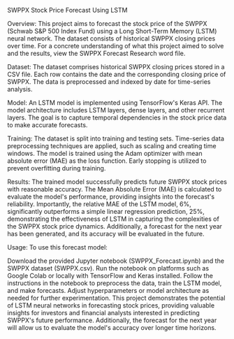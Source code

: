 SWPPX Stock Price Forecast Using LSTM

Overview:
This project aims to forecast the stock price of the SWPPX (Schwab S&P 500 Index Fund) using a Long Short-Term Memory (LSTM) neural network. The dataset consists of historical SWPPX closing prices over time. For a concrete understanding of what this project aimed to solve and the results, view the SWPPX Forecast Research word file.

Dataset:
The dataset comprises historical SWPPX closing prices stored in a CSV file. Each row contains the date and the corresponding closing price of SWPPX. The data is preprocessed and indexed by date for time-series analysis.

Model:
An LSTM model is implemented using TensorFlow's Keras API. The model architecture includes LSTM layers, dense layers, and other recurrent layers. The goal is to capture temporal dependencies in the stock price data to make accurate forecasts.

Training:
The dataset is split into training and testing sets. Time-series data preprocessing techniques are applied, such as scaling and creating time windows. The model is trained using the Adam optimizer with mean absolute error (MAE) as the loss function. Early stopping is utilized to prevent overfitting during training.

Results:
The trained model successfully predicts future SWPPX stock prices with reasonable accuracy. The Mean Absolute Error (MAE) is calculated to evaluate the model's performance, providing insights into the forecast's reliability. Importantly, the relative MAE of the LSTM model, 6%, significantly outperforms a simple linear regression prediction, 25%, demonstrating the effectiveness of LSTM in capturing the complexities of the SWPPX stock price dynamics. Additionally, a forecast for the next year has been generated, and its accuracy will be evaluated in the future.

Usage:
To use this forecast model:

Download the provided Jupyter notebook (SWPPX_Forecast.ipynb) and the SWPPX dataset (SWPPX.csv).
Run the notebook on platforms such as Google Colab or locally with TensorFlow and Keras installed.
Follow the instructions in the notebook to preprocess the data, train the LSTM model, and make forecasts.
Adjust hyperparameters or model architecture as needed for further experimentation.
This project demonstrates the potential of LSTM neural networks in forecasting stock prices, providing valuable insights for investors and financial analysts interested in predicting SWPPX's future performance. Additionally, the forecast for the next year will allow us to evaluate the model's accuracy over longer time horizons.
